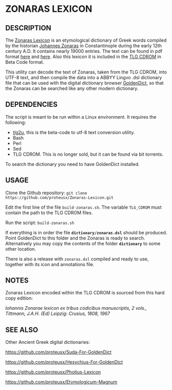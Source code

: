 # ZONARAS LEXICON

## DESCRIPTION

The [Zonaras Lexicon](https://cudl.lib.cam.ac.uk/view/MS-KK-00005-00025/528) is
an etymological dictionary of Greek words
compiled by the historian [Johannes
Zonaras](https://en.wikipedia.org/wiki/Joannes_Zonaras) in Constantinople during
the early 12th century A.D. It contains nearly 19000 entries. The text can be found in pdf format
[here](https://books.google.gr/books?id=cb0UAAAAQAAJ&printsec=frontcover&source=gbs_ge_summary_r&cad=0#v=onepage&q&f=false)
and
[here](https://books.google.gr/books?id=S70UAAAAQAAJ&printsec=frontcover&source=gbs_ge_summary_r&cad=0#v=onepage&q&f=false).
Also this lexicon it is included in the [TLG CDROM](http://stephanus.tlg.uci.edu/tlgauthors/cd.authors.php)
in Beta Code format.


This utility can decode the text of Zonaras, taken from the TLG CDROM,
into UTF-8 text, and then compile the data into a ABBYY Lingvo .dsl dictionary file that can be used with
the digital dictionary browser [GoldenDict]( http://goldendict.org/), so that
the Zonaras can be searched like any other modern dictionary.

## DEPENDENCIES
The script is meant to be run within a Linux environment.
It requires the following:

* [tlg2u](https://github.com/proteusx/tlg2u), this is the beta-code to utf-8 text conversion
    utility.
* Bash
* Perl
* Sed
* TLG CDROM. This is no longer sold, but it can be found via bit torrents.

To search the dictionary you need to have GoldenDict installed.

## USAGE

Clone the Github repository: `git clone
https://github.com/proteusx/Zonaras-Lexicon.git`

Edit the first line of the file `build-zonaras.sh`. The variable `TLG_CDROM` must
contain the path to the TLG CDROM files.

Run the script: `build-zonaras.sh`

If everything is in order the file **`dictionary/zonaras.dsl`** should be produced.  Point
GoldenDict to this folder and the Zonaras is ready to search.  Alternatively you may
copy the contents of the folder **`dictionary`** to some other location.

There is also a release with `zonaras.dsl` compiled and ready to use, together
with its icon and annotations file.

## NOTES
Zonaras Lexicon encoded within the TLG CDROM is sourced from this hard copy edition:

*Iohannis Zonarae lexicon ex tribus codicibus manuscriptis, 2 vols., Tittmann, J.A.H. (Ed)
Leipzig: Crusius, 1808, 1967*


## SEE ALSO
Other Ancient Greek digital dictionaries:

<https://github.com/proteusx/Suda-For-GoldenDict>

<https://github.com/proteusx/Hesychius-For-GoldenDict>

<https://github.com/proteusx/Photius-Lexicon>

<https://github.com/proteusx/Etymologicum-Magnum>



<!-- vim: set tw=80 spell fo=tq: -->
